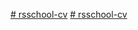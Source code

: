 [# rsschool-cv](https://iGrekInLapland.github.io/rsschool-cv/cv)
[# rsschool-cv](https://iGrekInLapland.github.io/rsschool-cv/)
